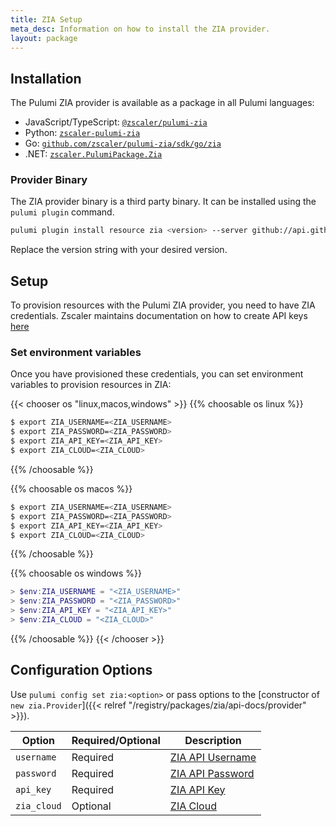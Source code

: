 ```yaml
---
title: ZIA Setup
meta_desc: Information on how to install the ZIA provider.
layout: package
---
```


## Installation

The Pulumi ZIA provider is available as a package in all Pulumi languages:

* JavaScript/TypeScript: [`@zscaler/pulumi-zia`](https://www.npmjs.com/package/@zscaler/pulumi-zia)
* Python: [`zscaler-pulumi-zia`](https://pypi.org/project/zscaler-pulumi-zia/)
* Go: [`github.com/zscaler/pulumi-zia/sdk/go/zia`](https://pkg.go.dev/github.com/zscaler/pulumi-zia/sdk)
* .NET: [`zscaler.PulumiPackage.Zia`](https://www.nuget.org/packages/zscaler.PulumiPackage.Zia)

### Provider Binary

The ZIA provider binary is a third party binary. It can be installed using the `pulumi plugin` command.

```bash
pulumi plugin install resource zia <version> --server github://api.github.com/zscaler
```

Replace the version string with your desired version.

## Setup

To provision resources with the Pulumi ZIA provider, you need to have ZIA credentials. Zscaler maintains documentation on how to create API keys [here](https://help.zscaler.com/zia/getting-started-zia-api)

### Set environment variables

Once you have provisioned these credentials, you can set environment variables to provision resources in ZIA:

{{< chooser os "linux,macos,windows" >}}
{{% choosable os linux %}}

```bash
$ export ZIA_USERNAME=<ZIA_USERNAME>
$ export ZIA_PASSWORD=<ZIA_PASSWORD>
$ export ZIA_API_KEY=<ZIA_API_KEY>
$ export ZIA_CLOUD=<ZIA_CLOUD>
```

{{% /choosable %}}

{{% choosable os macos %}}

```bash
$ export ZIA_USERNAME=<ZIA_USERNAME>
$ export ZIA_PASSWORD=<ZIA_PASSWORD>
$ export ZIA_API_KEY=<ZIA_API_KEY>
$ export ZIA_CLOUD=<ZIA_CLOUD>
```

{{% /choosable %}}

{{% choosable os windows %}}

```powershell
> $env:ZIA_USERNAME = "<ZIA_USERNAME>"
> $env:ZIA_PASSWORD = "<ZIA_PASSWORD>"
> $env:ZIA_API_KEY = "<ZIA_API_KEY>"
> $env:ZIA_CLOUD = "<ZIA_CLOUD>"
```

{{% /choosable %}}
{{< /chooser >}}

## Configuration Options

Use `pulumi config set zia:<option>` or pass options to the [constructor of `new zia.Provider`]({{< relref "/registry/packages/zia/api-docs/provider" >}}).

| Option | Required/Optional | Description |
|-----|------|----|
| `username`| Required | [ZIA API Username](https://help.zscaler.com/zia/getting-started-zia-api) |
| `password`| Required | [ZIA API Password](https://help.zscaler.com/zia/getting-started-zia-api) |
| `api_key` | Required | [ZIA API Key](https://help.zscaler.com/zia/getting-started-zia-api) |
| `zia_cloud` | Optional | [ZIA Cloud](https://registry.terraform.io/providers/zscaler/zia/latest/docs) |
